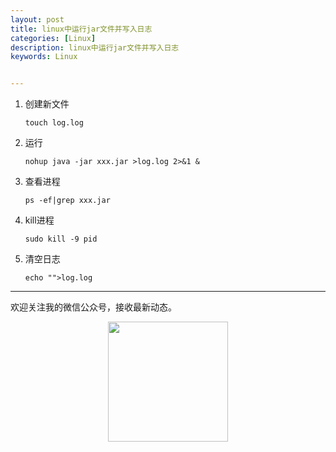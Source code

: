 ```yaml
---
layout: post
title: linux中运行jar文件并写入日志
categories: [Linux]
description: linux中运行jar文件并写入日志
keywords: Linux


---
```


1. 创建新文件

   ```shell
   touch log.log
   ```

2. 运行

   ``` shell
   nohup java -jar xxx.jar >log.log 2>&1 &
   ```

3. 查看进程

   ```shell
   ps -ef|grep xxx.jar
   ```

   <!--more-->

4. kill进程

   ```shell
   sudo kill -9 pid
   ```

5. 清空日志

   ```shell
   echo "">log.log
   ```

--- 
欢迎关注我的微信公众号，接收最新动态。

<div align="center"><img width="192px" height="192px" src="https://i.postimg.cc/pdykktnS/weichat.jpg"/></div>
